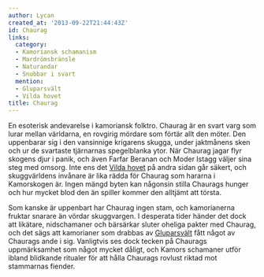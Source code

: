```yaml
---
author: Lycan
created_at: '2013-09-22T21:44:43Z'
id: Chaurag
links:
  category:
  - Kamoriansk schamanism
  - Mardrömsbränsle
  - Naturandar
  - Snubbar i svart
  mention:
  - Gluparsvält
  - Vilda hovet
title: Chaurag
---
```


En esoterisk andevarelse i kamoriansk folktro. Chaurag är en svart varg som lurar mellan världarna,
en rovgirig mördare som förtär allt den möter. Den uppenbarar sig i den vansinnige krigarens skugga,
under jaktmånens sken och ur de svartaste tjärnarnas spegelblanka ytor. När Chaurag jagar flyr
skogens djur i panik, och även Farfar Beranan och Moder Istagg väljer sina steg med omsorg. Inte ens
det [Vilda hovet] på andra sidan går säkert, och skuggvärldens invånare är lika rädda för Chaurag
som hararna i Kamorskogen är. Ingen mängd byten kan någonsin stilla Chaurags hunger och hur mycket
blod den än spiller kommer den alltjämt att törsta.

Som kanske är uppenbart har Chaurag ingen stam, och kamorianerna fruktar snarare än vördar
skuggvargen. I desperata tider händer det dock att likätare, nidschamaner och bärsärkar sluter
oheliga pakter med Chaurag, och det sägs att kamorianer som drabbas av [Gluparsvält] fått något av
Chaurags ande i sig. Vanligtvis ses dock tecken på Chaurags uppmärksamhet som något mycket dåligt,
och Kamors schamaner utför ibland blidkande ritualer för att hålla Chaurags rovlust riktad mot
stammarnas fiender.

  [Vilda hovet]: Vilda_hovet
  [Gluparsvält]: Gluparsvält